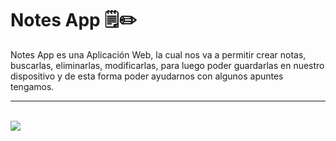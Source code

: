 # Notes App 🗒✏
<p>Notes App es una Aplicación Web, la cual nos va a permitir crear notas, buscarlas, eliminarlas, modificarlas, para luego poder guardarlas en nuestro dispositivo y de esta forma poder ayudarnos con algunos apuntes tengamos.</p>
<hr>
<br>
<img src="https://i.imgur.com/R3O2ww7.gif" >
